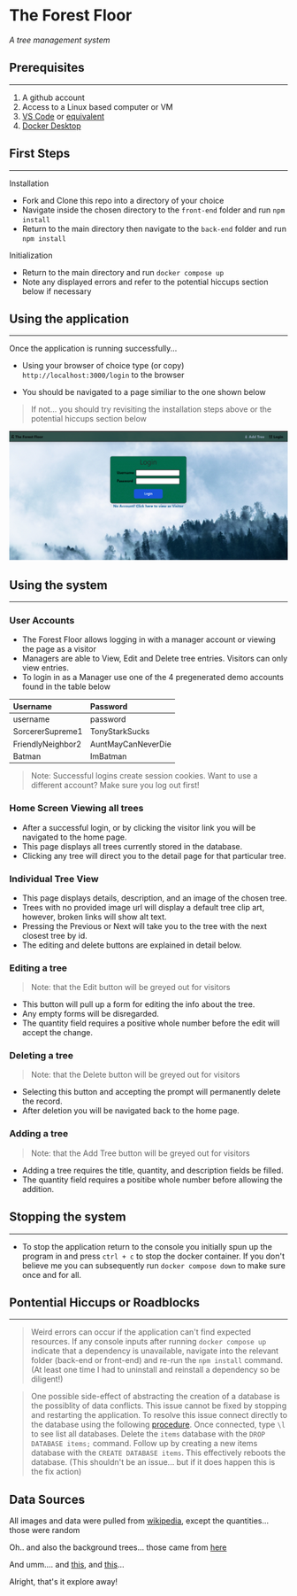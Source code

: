 # The Forest Floor

_A tree management system_

## Prerequisites
---
1. A github account
2. Access to a Linux based computer or VM
2. [VS Code](https://code.visualstudio.com/download) or [equivalent](https://www.g2.com/products/visual-studio-code/competitors/alternatives)
3. [Docker Desktop](https://www.docker.com/products/docker-desktop/)

## First Steps

---

Installation

- Fork and Clone this repo into a directory of your choice
- Navigate inside the chosen directory to the `front-end` folder and run `npm install`
- Return to the main directory then navigate to the `back-end` folder and run `npm install`

Initialization

- Return to the main directory and run `docker compose up`
- Note any displayed errors and refer to the potential hiccups section below if necessary

## Using the application

---

Once the application is running successfully...

- Using your browser of choice type (or copy) `http://localhost:3000/login` to the browser

- You should be navigated to a page similiar to the one shown below
> If not... you should try revisiting the installation steps above or the potential hiccups section below

![alt text](./Assets/login.gif "Login Page")

## Using the system

---

### User Accounts
- The Forest Floor allows logging in with a manager account or viewing the page as a visitor
- Managers are able to View, Edit and Delete tree entries. Visitors can only view entries.
- To login in as a Manager use one of the 4 pregenerated demo accounts found in the table below

| Username          |           Password | 
|:------------------|:-------------------|
| username          | password           |
| SorcererSupreme1  | TonyStarkSucks     | 
| FriendlyNeighbor2 | AuntMayCanNeverDie |
| Batman            | ImBatman           |

> Note: Successful logins create session cookies. Want to use a different account? Make sure you log out first!

### Home Screen Viewing all trees
  - After a successful login, or by clicking the visitor link you will be navigated to the home page. 
  - This page displays all trees currently stored in the database.
  - Clicking any tree will direct you to the detail page for that particular tree.

### Individual Tree View
  - This page displays details, description, and an image of the chosen tree.
  - Trees with no provided image url will display a default tree clip art, however, broken links will show alt text.
  - Pressing the Previous or Next will take you to the tree with the next closest tree by id.
  - The editing and delete buttons are explained in detail below.

### Editing a tree
  > Note: that the Edit button will be greyed out for visitors
  - This button will pull up a form for editing the info about the tree.
  - Any empty forms will be disregarded.
  - The quantity field requires a positive whole number before the edit will accept the change.

### Deleting a tree
  > Note: that the Delete button will be greyed out for visitors
  - Selecting this button and accepting the prompt will permanently delete the record.
  - After deletion you will be navigated back to the home page.

### Adding a tree
  > Note: that the Add Tree button will be greyed out for visitors
  - Adding a tree requires the title, quantity, and description fields be filled.
  - The quantity field requires a positibe whole number before allowing the addition.

## Stopping the system
---
 - To stop the application return to the console you initially spun up the program in and press ```ctrl + c``` to stop the docker container.  If you don't believe me you can subsequently run ```docker compose down``` to make sure once and for all.

## Pontential Hiccups or Roadblocks

---
> Weird errors can occur if the application can't find expected resources.  If any console inputs after running ```docker compose up``` indicate that a dependency is unavailable, navigate into the relevant folder (back-end or front-end) and re-run the ```npm install``` command. (At least one time I had to uninstall and reinstall a dependency so be diligent!)

> One possible side-effect of abstracting the creation of a database is the possiblity of data conflicts.  This issue cannot be fixed by stopping and restarting the application.  To resolve this issue connect directly to the database using the following [procedure](https://stackoverflow.com/questions/37694987/connecting-to-postgresql-in-a-docker-container-from-outside). Once connected, type ```\l``` to see list all databases.  Delete the ```items``` database with the ```DROP DATABASE items;``` command.  Follow up by creating a new items database with the ```CREATE DATABASE items```.  This effectively reboots the database.  (This shouldn't be an issue... but if it does happen this is the fix action)

>



## Data Sources
All images and data were pulled from [wikipedia](https://en.wikipedia.org/wiki/Category:Trees_of_North_America), except the quantities... those were random

Oh.. and also the background trees... those came from [here](https://www.pexels.com/photo/trees-with-fog-158672/)

And umm.... and [this](https://pixabay.com/vectors/oak-tree-forest-wood-plant-nature-156092/), and [this](https://www.flaticon.com/free-icon/tree_489969?term=tree&page=1&position=9&origin=tag&related_id=489969)...

Alright, that's it explore away!

